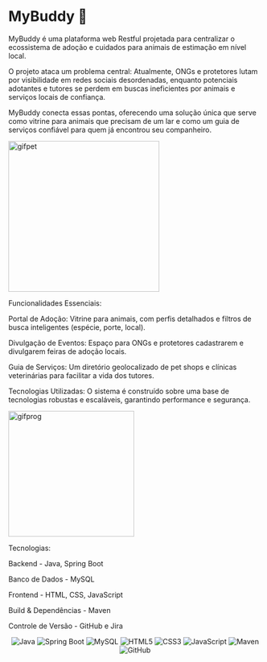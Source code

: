 # MyBuddy 🐾

MyBuddy é uma plataforma web Restful projetada para centralizar o ecossistema de adoção e cuidados para animais de estimação em nível local.

O projeto ataca um problema central: Atualmente, ONGs e protetores lutam por visibilidade em redes sociais desordenadas, enquanto potenciais adotantes e tutores se perdem em buscas ineficientes por animais e serviços locais de confiança.

MyBuddy conecta essas pontas, oferecendo uma solução única que serve como vitrine para animais que precisam de um lar e como um guia de serviços confiável para quem já encontrou seu companheiro.


<div>
  <img src="https://ww2.kqed.org/pop/wp-content/uploads/sites/12/2016/11/unusual-animal-friendships-cute-gifs-8__605.gif" alt="gifpet" width="300"/>
</div>


Funcionalidades Essenciais:

Portal de Adoção: Vitrine para animais, com perfis detalhados e filtros de busca inteligentes (espécie, porte, local).

Divulgação de Eventos: Espaço para ONGs e protetores cadastrarem e divulgarem feiras de adoção locais.

Guia de Serviços: Um diretório geolocalizado de pet shops e clínicas veterinárias para facilitar a vida dos tutores.

Tecnologias Utilizadas:
O sistema é construído sobre uma base de tecnologias robustas e escaláveis, garantindo performance e segurança.


<div>
  <img src="https://media.giphy.com/media/2IudUHdI075HL02Pkk/giphy.gif"alt="gifprog" width="250"/>
</div>


Tecnologias: 

Backend	- Java, Spring Boot

Banco de Dados -	MySQL

Frontend	- HTML, CSS, JavaScript

Build & Dependências -	Maven

Controle de Versão - GitHub e Jira

<div align="center">
<img src="https://img.shields.io/badge/Java-007396?style=for-the-badge&logo=java&logoColor=white" alt="Java"/>
<img src="https://img.shields.io/badge/Spring-6DB33F?style=for-the-badge&logo=spring&logoColor=white" alt="Spring Boot"/>
<img src="https://img.shields.io/badge/MySQL-4479A1?style=for-the-badge&logo=mysql&logoColor=white" alt="MySQL"/>
<img src="https://img.shields.io/badge/HTML5-E34F26?style=for-the-badge&logo=html5&logoColor=white" alt="HTML5"/>
<img src="https://img.shields.io/badge/CSS3-1572B6?style=for-the-badge&logo=css3&logoColor=white" alt="CSS3"/>
<img src="https://img.shields.io/badge/JavaScript-F7DF1E?style=for-the-badge&logo=javascript&logoColor=black" alt="JavaScript"/>
<img src="https://img.shields.io/badge/Maven-C71A36?style=for-the-badge&logo=apache-maven&logoColor=white" alt="Maven"/>
<img src="https://img.shields.io/badge/GitHub-181717?style=for-the-badge&logo=github&logoColor=white" alt="GitHub"/>
</div>
